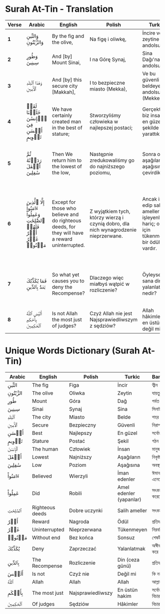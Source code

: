 # Surah At-Tin - Translation

| **Verse** | **Arabic**                          | **English**                               | **Polish**                             | **Turkic**                              | **Bangla**                               |
|-----------|-------------------------------------|-------------------------------------------|-----------------------------------------|------------------------------------------|------------------------------------------|
| **1**     | وَالتِّينِ وَالزَّيْتُونِ           | By the fig and the olive,                 | Na figę i oliwkę,                      | İncire ve zeytine andolsun,              | শপথ ত্বীন ও যায়তুনের,                    |
| **2**     | وَطُورِ سِينِينَ                     | And [by] Mount Sinai,                     | I na Górę Synaj,                       | Sina Dağı'na andolsun,                   | এবং সিনাই পর্বতের,                        |
| **3**     | وَهَٰذَا ٱلۡبَلَدِ ٱلۡأَمِينِ       | And [by] this secure city [Makkah],       | I to bezpieczne miasto (Mekka),        | Ve bu güvenli beldeye andolsun (Mekke),  | এবং এই নিরাপদ শহরের।                     |
| **4**     | لَقَدۡ خَلَقۡنَا ٱلۡإِنسَٰنَ فِيٓ أَحۡسَنِ تَقۡوِيمٍ | We have certainly created man in the best of stature; | Stworzyliśmy człowieka w najlepszej postaci; | Gerçekten biz insanı en güzel şekilde yarattık. | নিশ্চয়ই আমি মানুষকে সর্বোত্তম গঠনে সৃষ্টি করেছি। |
| **5**     | ثُمَّ رَدَدۡنَٰهُ أَسۡفَلَ سَٰفِلِينَ | Then We return him to the lowest of the low, | Następnie zredukowaliśmy go do najniższego poziomu, | Sonra onu aşağıların aşağısına çevirdik, | অতঃপর আমরা তাকে নিকৃষ্টতর অবস্থায় ফিরিয়ে দিই,   |
| **6**     | إِلَّا ٱلَّذِينَ ءَامَنُواْ وَعَمِلُواْ ٱلصَّٰلِحَٰتِ فَلَهُمۡ أَجۡرٌ غَيۡرُ مَمۡنُونٖ | Except for those who believe and do righteous deeds, for they will have a reward uninterrupted. | Z wyjątkiem tych, którzy wierzą i czynią dobro, dla nich wynagrodzenie nieprzerwane. | Ancak iman edip salih ameller işleyenler hariç; onlar için tükenmeyen bir ödül vardır. | কিন্তু তারা ব্যতিক্রম যারা ঈমান এনেছে এবং সৎকর্ম করেছে; তাদের জন্য রয়েছে নিরবচ্ছিন্ন প্রতিদান। |
| **7**     | فَمَا يُكَذِّبُكَ بَعۡدُ بِٱلدِّينِ  | So what yet causes you to deny the Recompense? | Dlaczego więc miałbyś wątpić w rozliczenie? | Öyleyse sana dini yalanlatan nedir?     | অতএব, এখনও কেন তুমি প্রতিদানের দিনকে অস্বীকার করো? |
| **8**     | أَلَيۡسَ ٱللَّهُ بِأَحۡكَمِ ٱلۡحَٰكِمِينَ | Is not Allah the most just of judges?     | Czyż Allah nie jest Najsprawiedliwszym z sędziów? | Allah hâkimlerin en üstünü değil midir? | আল্লাহ কি সর্বশ্রেষ্ঠ বিচারক নন?           |
# Unique Words Dictionary (Surah At-Tin)

| **Arabic**         | **English**             | **Polish**                 | **Turkic**             | **Bangla**               |
|---------------------|-------------------------|----------------------------|-------------------------|--------------------------|
| التِّينِ           | The fig                | Figa                      | İncir                  | ত্বীন                    |
| الزَّيْتُونِ       | The olive              | Oliwka                    | Zeytin                 | যায়তুন                  |
| طُورِ               | Mount                 | Góra                      | Dağ                    | পর্বত                   |
| سِينِينَ           | Sinai                 | Synaj                     | Sina                   | সিনাই                    |
| ٱلۡبَلَدِ           | The city              | Miasto                    | Belde                  | শহর                     |
| ٱلۡأَمِينِ         | Secure                | Bezpieczny                | Güvenli                | নিরাপদ                  |
| أَحۡسَنِ           | Best                  | Najlepszy                 | En güzel               | সর্বোত্তম               |
| تَقۡوِيمٍ           | Stature               | Postać                    | Şekil                  | গঠন                     |
| ٱلۡإِنسَٰنَ         | The human             | Człowiek                  | İnsan                  | মানুষ                   |
| أَسۡفَلَ           | Lowest                | Najniższy                 | Aşağıların             | নিকৃষ্টতর               |
| سَٰفِلِينَ          | Low                   | Poziom                    | Aşağısına              | অবস্থায়                |
| ءَامَنُواْ         | Believed              | Wierzyli                  | İman edenler           | ঈমান এনেছে             |
| عَمِلُواْ         | Did                   | Robili                    | Amel edenler (yapanlar)| সৎকর্ম করেছেন           |
| ٱلصَّٰلِحَٰتِ       | Righteous deeds       | Dobre uczynki             | Salih ameller          | সৎকর্ম                 |
| أَجۡرٌ              | Reward                | Nagroda                   | Ödül                   | প্রতিদান                |
| غَيۡرُ              | Uninterrupted         | Nieprzerwana              | Tükenmeyen             | নিরবচ্ছিন্ন             |
| مَمۡنُونٖ         | Without end           | Bez końca                 | Sonsuz                 | শেষহীন                  |
| يُكَذِّبُكَ         | Deny                  | Zaprzeczać                | Yalanlatmak            | অস্বীকার করে            |
| بِٱلدِّينِ          | The Recompense        | Rozliczenie               | Din (ceza günü)        | প্রতিফল                |
| أَلَيۡسَ           | Is not               | Czyż nie                  | Değil mi               | কি নয়                  |
| ٱللَّهُ             | Allah                | Allah                     | Allah                  | আল্লাহ                   |
| بِأَحۡكَمِ          | The most just        | Najsprawiedliwszy          | En üstün hakim         | সর্বোত্তম বিচারক        |
| ٱلۡحَٰكِمِينَ       | Of judges            | Sędziów                   | Hâkimler               | বিচারকদের               |
